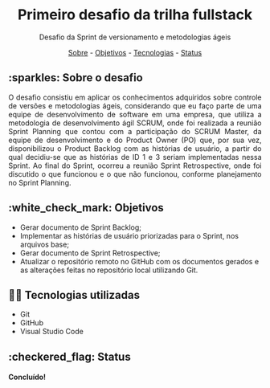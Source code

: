 <h1 align="center">Primeiro desafio da trilha fullstack</h1> 
<p align="center">Desafio da Sprint de versionamento e metodologias ágeis<p>

<p align="center"> 
  <a href="#Sobre o desafio">Sobre</a> -
  <a href="#objetivos">Objetivos</a> -
  <a href="#tecnologias utilizadas">Tecnologias</a> - 
  <a href="#status">Status</a>
</p>

<h2>:sparkles: Sobre o desafio</h2>
<p align="justify">O desafio consistiu em aplicar os conhecimentos adquiridos sobre controle de versões e metodologias ágeis, considerando que eu faço parte de uma equipe de desenvolvimento de software em uma empresa, que utiliza a metodologia de desenvolvimento ágil SCRUM, onde foi realizada a reunião Sprint Planning que contou com a participação do SCRUM Master, da equipe de desenvolvimento e do Product Owner (PO) que, por sua vez, disponibilizou o Product Backlog com as histórias de usuário, a partir do qual decidiu-se que as histórias de ID 1 e 3 seriam implementadas nessa Sprint. Ao final do Sprint, ocorreu a reunião Sprint Retrospective, onde foi discutido o que funcionou e o que não funcionou, conforme planejamento no Sprint Planning.</p>

<h2>:white_check_mark: Objetivos</h2>
<ul>
  <li>Gerar documento de Sprint Backlog;</li>
  <li>Implementar as histórias de usuário priorizadas para o Sprint, nos arquivos base;</li>
  <li>Gerar documento de Sprint Retrospective;</li>
  <li>Atualizar o repositório remoto no GitHub com os documentos gerados e as alterações feitas no repositório local utilizando Git.</li>
</ul>

<h2>👩‍💻 Tecnologias utilizadas</h2>
<ul>
  <li>Git</li>
  <li>GitHub</li>
  <li>Visual Studio Code</li>
</ul>

<h2>:checkered_flag: Status</h2>
<h4>Concluído!</h4>


  
